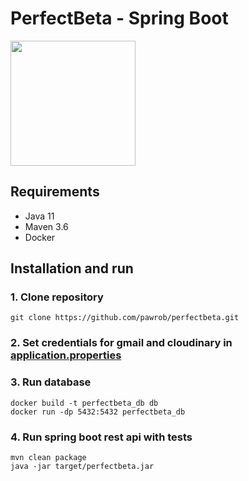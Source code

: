 # PerfectBeta - Spring Boot

<img src="https://i.imgur.com/aKSxfR5.png"  width="200px"/>  

## Requirements

* Java 11
* Maven 3.6
* Docker

## Installation and run

### 1. Clone repository

````
git clone https://github.com/pawrob/perfectbeta.git
````

### 2. Set credentials for gmail and cloudinary in [application.properties](https://github.com/pawrob/perfectbeta/blob/main/src/main/resources/application.properties)

### 3. Run database

````
docker build -t perfectbeta_db db
docker run -dp 5432:5432 perfectbeta_db
````

### 4. Run spring boot rest api with tests

````
mvn clean package
java -jar target/perfectbeta.jar
````

